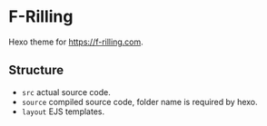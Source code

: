 # F-Rilling

Hexo theme for <https://f-rilling.com>.

## Structure

- `src` actual source code.
- `source` compiled source code, folder name is required by hexo.
- `layout` EJS templates.
